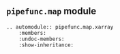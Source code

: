 ## `pipefunc.map` module

```{eval-rst}
.. automodule:: pipefunc.map.xarray
    :members:
    :undoc-members:
    :show-inheritance:
```
